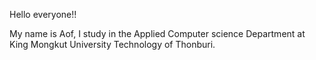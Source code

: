 <!-- - 👋 Hi, I’m @aofattaporn
- 👀 I’m interested in ...
- 🌱 I’m currently learning ...
- 💞️ I’m looking to collaborate on ...
- 📫 How to reach me ... -->

Hello everyone!!

My name is Aof, I study in the Applied Computer science Department at King Mongkut University Technology of Thonburi. 

  

